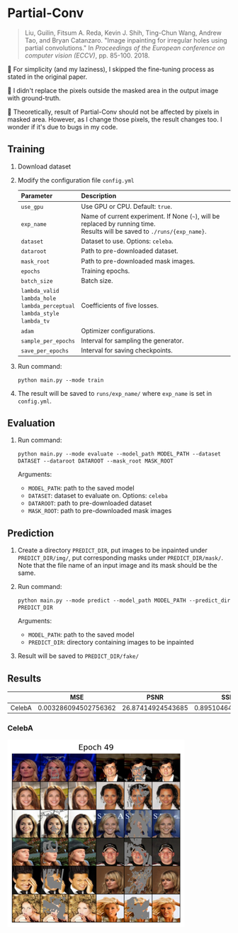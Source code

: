 # Partial-Conv

> Liu, Guilin, Fitsum A. Reda, Kevin J. Shih, Ting-Chun Wang, Andrew Tao, and Bryan Catanzaro. "Image inpainting for irregular holes using partial convolutions." In *Proceedings of the European conference on computer vision (ECCV)*, pp. 85-100. 2018.

:small_orange_diamond: For simplicity (and my laziness), I skipped the fine-tuning process as stated in the original paper.

:small_orange_diamond: I didn't replace the pixels outside the masked area in the output image with ground-truth.

:small_red_triangle: Theoretically, result of Partial-Conv should not be affected by pixels in masked area. However, as I change those pixels, the result changes too. I wonder if it's due to bugs in my code.



## Training

1. Download dataset

2. Modify the configuration file `config.yml`

   | Parameter                                                    | Description                                                  |
   | ------------------------------------------------------------ | ------------------------------------------------------------ |
   | `use_gpu`                                                    | Use GPU or CPU. Default: `true`.                             |
   | `exp_name`                                                   | Name of current experiment. If None (`~`), will be replaced by running time.<br/>Results will be saved to `./runs/{exp_name}`. |
   | `dataset`                                                    | Dataset to use. Options: `celeba`.                           |
   | `dataroot`                                                   | Path to pre-downloaded dataset.                              |
   | `mask_root`                                                  | Path to pre-downloaded mask images.                          |
   | `epochs`                                                     | Training epochs.                                             |
   | `batch_size`                                                 | Batch size.                                                  |
   | `lambda_valid`<br/>`lambda_hole`<br/>`lambda_perceptual`<br/>`lambda_style`<br/>`lambda_tv` | Coefficients of five losses.                                 |
   | `adam`                                                       | Optimizer configurations.                                    |
   | `sample_per_epochs`                                          | Interval for sampling the generator.                         |
   | `save_per_epochs`                                            | Interval for saving checkpoints.                             |

3. Run command:

   ```shell
   python main.py --mode train
   ```

4. The result will be saved to `runs/exp_name/` where `exp_name` is set in `config.yml`.



## Evaluation

1. Run command:

   ```shell
   python main.py --mode evaluate --model_path MODEL_PATH --dataset DATASET --dataroot DATAROOT --mask_root MASK_ROOT
   ```

   Arguments:

   - `MODEL_PATH`: path to the saved model
   - `DATASET`: dataset to evaluate on. Options: `celeba`
   - `DATAROOT`: path to pre-downloaded dataset
   - `MASK_ROOT`: path to pre-downloaded mask images



## Prediction

1. Create a directory `PREDICT_DIR`, put images to be inpainted under `PREDICT_DIR/img/`, put corresponding masks under `PREDICT_DIR/mask/`. Note that the file name of an input image and its mask should be the same.

2. Run command:

   ```shell
   python main.py --mode predict --model_path MODEL_PATH --predict_dir PREDICT_DIR
   ```

   Arguments:

   - `MODEL_PATH`: path to the saved model
   - `PREDICT_DIR`: directory containing images to be inpainted

3. Result will be saved to `PREDICT_DIR/fake/`



## Results

|        | MSE                  | PSNR              | SSIM               |
| ------ | -------------------- | ----------------- | ------------------ |
| CelebA | 0.003286094502756362 | 26.87414924543685 | 0.8951046452868284 |



### CelebA

<img src="./assets/celeba_epoch_49.png" width=400 />

